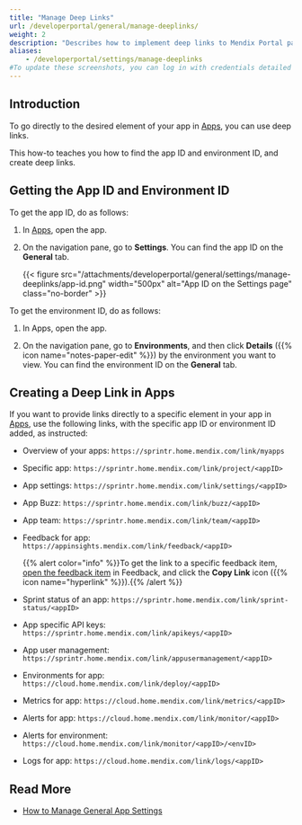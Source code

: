 ```yaml
---
title: "Manage Deep Links"
url: /developerportal/general/manage-deeplinks/
weight: 2
description: "Describes how to implement deep links to Mendix Portal pages."
aliases:
    - /developerportal/settings/manage-deeplinks
#To update these screenshots, you can log in with credentials detailed in How to Update Screenshots Using Team Apps.
---
```


## Introduction

To go directly to the desired element of your app in [Apps](https://sprintr.home.mendix.com/), you can use deep links.

This how-to teaches you how to find the app ID and environment ID, and create deep links.

## Getting the App ID and Environment ID

To get the app ID, do as follows:

1. In [Apps](https://sprintr.home.mendix.com/), open the app.
2. On the navigation pane, go to **Settings**. You can find the app ID on the **General** tab.

    {{< figure src="/attachments/developerportal/general/settings/manage-deeplinks/app-id.png" width="500px" alt="App ID on the Settings page" class="no-border" >}}

To get the environment ID, do as follows:

1. In Apps, open the app.

2. On the navigation pane, go to **Environments**, and then click **Details** ({{% icon name="notes-paper-edit" %}}) by the environment you want to view. You can find the environment ID on the **General** tab.

## Creating a Deep Link in Apps

If you want to provide links directly to a specific element in your app in [Apps](https://sprintr.home.mendix.com/), use the following links, with the specific app ID or environment ID added, as instructed:

* Overview of your apps: `https://sprintr.home.mendix.com/link/myapps`

* Specific app: `https://sprintr.home.mendix.com/link/project/<appID>`

* App settings: `https://sprintr.home.mendix.com/link/settings/<appID>`

* App Buzz: `https://sprintr.home.mendix.com/link/buzz/<appID>`

* App team: `https://sprintr.home.mendix.com/link/team/<appID>`

* Feedback for app: `https://appinsights.mendix.com/link/feedback/<appID>`

    {{% alert color="info" %}}To get the link to a specific feedback item, [open the feedback item](/developerportal/app-insights/feedback/#feedback-details) in Feedback, and click the **Copy Link** icon ({{% icon name="hyperlink" %}}).{{% /alert %}}

* Sprint status of an app: `https://sprintr.home.mendix.com/link/sprint-status/<appID>`

* App specific API keys: `https://sprintr.home.mendix.com/link/apikeys/<appID>`

* App user management: `https://sprintr.home.mendix.com/link/appusermanagement/<appID>`

* Environments for app: `https://cloud.home.mendix.com/link/deploy/<appID>`

* Metrics for app: `https://cloud.home.mendix.com/link/metrics/<appID>`

* Alerts for app: `https://cloud.home.mendix.com/link/monitor/<appID>`

* Alerts for environment: `https://cloud.home.mendix.com/link/monitor/<appID>/<envID>`

* Logs for app: `https://cloud.home.mendix.com/link/logs/<appID>`

## Read More

* [How to Manage General App Settings](/developerportal/collaborate/general-settings/)

